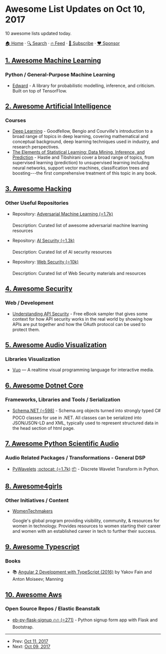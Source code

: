# Awesome List Updates on Oct 10, 2017

10 awesome lists updated today.

[🏠 Home](/README.md) · [🔍 Search](https://www.trackawesomelist.com/search/) · [🔥 Feed](https://www.trackawesomelist.com/rss.xml) · [📮 Subscribe](https://trackawesomelist.us17.list-manage.com/subscribe?u=d2f0117aa829c83a63ec63c2f&id=36a103854c) · [❤️  Sponsor](https://github.com/sponsors/theowenyoung)



## [1. Awesome Machine Learning](/content/josephmisiti/awesome-machine-learning/README.md)

### Python / General-Purpose Machine Learning

*   [Edward](http://edwardlib.org/) - A library for probabilistic modelling, inference, and criticism. Built on top of TensorFlow.

## [2. Awesome Artificial Intelligence](/content/owainlewis/awesome-artificial-intelligence/README.md)

### Courses

*   [Deep Learning](http://www.deeplearningbook.org/) - Goodfellow, Bengio and Courville's introduction to a broad range of topics in deep learning, covering mathematical and conceptual background, deep learning techniques used in industry, and research perspectives.
*   [The Elements of Statistical Learning: Data Mining, Inference, and Prediction](https://web.stanford.edu/\~hastie/ElemStatLearn/) - Hastie and Tibshirani cover a broad range of topics, from supervised learning (prediction) to unsupervised learning including neural networks, support vector machines, classification trees and boosting---the first comprehensive treatment of this topic in any book.

## [3. Awesome Hacking](/content/Hack-with-Github/Awesome-Hacking/README.md)

### Other Useful Repositories

- Repository: [Adversarial Machine Learning (⭐1.7k)](https://github.com/yenchenlin/awesome-adversarial-machine-learning)

  Description: Curated list of awesome adversarial machine learning resources


- Repository: [AI Security (⭐1.3k)](https://github.com/RandomAdversary/Awesome-AI-Security)

  Description: Curated list of AI security resources


- Repository: [Web Security (⭐10k)](https://github.com/qazbnm456/awesome-web-security)

  Description: Curated list of Web Security materials and resources



## [4. Awesome Security](/content/sbilly/awesome-security/README.md)

### Web / Development

*   [Understanding API Security](https://www.manning.com/books/understanding-api-security) - Free eBook sampler that gives some context for how API security works in the real world by showing how APIs are put together and how the OAuth protocol can be used to protect them.

## [5. Awesome Audio Visualization](/content/willianjusten/awesome-audio-visualization/README.md)

### Libraries Visualization

*   [Vuo](https://vuo.org) — A realtime visual programming language for interactive media.

## [6. Awesome Dotnet Core](/content/thangchung/awesome-dotnet-core/README.md)

### Frameworks, Libraries and Tools / Serialization

*   [Schema.NET (⭐598)](https://github.com/RehanSaeed/Schema.NET) - Schema.org objects turned into strongly typed C# POCO classes for use in .NET. All classes can be serialized into JSON/JSON-LD and XML, typically used to represent structured data in the head section of html page.

## [7. Awesome Python Scientific Audio](/content/faroit/awesome-python-scientific-audio/README.md)

### Audio Related Packages / Transformations - General DSP

*   [PyWavelets](http://pywavelets.readthedocs.io) [:octocat: (⭐1.7k)](https://github.com/PyWavelets/pywt) [:package:](https://pypi.python.org/pypi/PyWavelets) - Discrete Wavelet Transform in Python.

## [8. Awesome4girls](/content/cristianoliveira/awesome4girls/README.md)

### Other Initiatives / Content

*   [WomenTechmakers](https://www.womentechmakers.com/)

    Google's global program providing visibility, community, & resources for women in technology. Provides resources to women starting their career and women with an established career in tech to further their success.

## [9. Awesome Typescript](/content/dzharii/awesome-typescript/README.md)

### Books

*   :books: [Angular 2 Development with TypeScript (2016)](https://www.manning.com/books/angular-2-development-with-typescript) by Yakov Fain and Anton Moiseev; Manning

## [10. Awesome Aws](/content/donnemartin/awesome-aws/README.md)

### Open Source Repos / Elastic Beanstalk

*   [eb-py-flask-signup :fire::fire: (⭐271)](https://github.com/awslabs/eb-py-flask-signup) - Python signup form app with Flask and Bootstrap.

---

- Prev: [Oct 11, 2017](/content/2017/10/11/README.md)
- Next: [Oct 09, 2017](/content/2017/10/09/README.md)